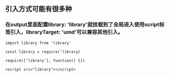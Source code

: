 ## 引入方式可能有很多种
### 在output里面配置library: 'library'就挂载到了全局进入使用script标签引入，libraryTarget: 'umd'可以兼容其他引入。
```
import library from 'library'

const library = require('library)

require(['library'], function() {})

<script src="library"></script>

```